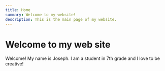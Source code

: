 ```yaml
---
title: Home
summary: Welcome to my website!
description: This is the main page of my website.
---
```

# Welcome to my web site

Welcome! My name is Joseph. I am a student in 7th grade and I love to be creative!